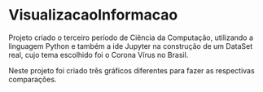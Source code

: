 # VisualizacaoInformacao

Projeto criado o terceiro período de Ciência da Computação, utilizando a linguagem Python e também a ide Jupyter na construção de um DataSet real, cujo tema escolhido foi o Corona Vírus no Brasil.

Neste projeto foi criado três gráficos diferentes para fazer as respectivas comparações.
